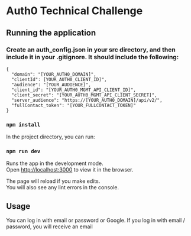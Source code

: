 # Auth0 Technical Challenge

## Running the application
### Create an auth_config.json in your src directory, and then include it in your .gitignore. It should include the following: 
```
{
  "domain": "[YOUR_AUTH0_DOMAIN]",
  "clientId": [YOUR_AUTH0_CLIENT_ID]",
  "audience": "[YOUR_AUDIENCE]",
  "client_id": "[YOUR_AUTH0_MGMT_API_CLIENT_ID]",
  "client_secret": "[YOUR_AUTH0_MGMT_API_CLIENT_SECRET]",
  "server_audience": "https://[YOUR_AUTH0_DOMAIN]/api/v2/",
  "fullContact_token": "[YOUR_FULLCONTACT_TOKEN]"
}
```

### `npm install`

In the project directory, you can run:

### `npm run dev`

Runs the app in the development mode.<br>
Open [http://localhost:3000](http://localhost:3000) to view it in the browser.

The page will reload if you make edits.<br>
You will also see any lint errors in the console.

## Usage 
You can log in with email or password or Google. If you log in with email / password, you will receive an email 